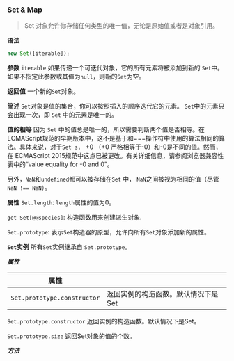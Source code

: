### Set & Map

> Set 对象允许你存储任何类型的唯一值，无论是原始值或者是对象引用。

**语法**

```javaScript
new Set([iterable]);
```
**参数**
`iterable`
如果传递一个可迭代对象，它的所有元素将被添加到新的 `Set`中。如果不指定此参数或其值为`null`，则新的`Set`为空。

**返回值**
一个新的`Set`对象。

**简述**
`Set`对象是值的集合，你可以按照插入的顺序迭代它的元素。 `Set`中的元素只会出现一次，即 `Set` 中的元素是唯一的。

**值的相等**
因为 `Set` 中的值总是唯一的，所以需要判断两个值是否相等。在ECMAScript规范的早期版本中，这不是基于和===操作符中使用的算法相同的算法。具体来说，对于`Set s`， +0 （+0 严格相等于-0）和-0是不同的值。然而，在 ECMAScript 2015规范中这点已被更改。有关详细信息，请参阅浏览器兼容性 表中的“value equality for -0 and 0”。

另外，`NaN`和`undefined`都可以被存储在`Set` 中， `NaN`之间被视为相同的值（尽管 `NaN !== NaN`）。


**属性**
`Set.length`:
`length`属性的值为0。

`get Set[@@species]`:
构造函数用来创建派生对象.

`Set.prototype`:
表示`Set`构造器的原型，允许向所有`Set`对象添加新的属性。

**`Set`实例**
所有`Set`实例继承自 `Set.prototype`。

***属性***


|属性||
|---|---|
|`Set.prototype.constructor`|返回实例的构造函数。默认情况下是Set|



`Set.prototype.constructor`
返回实例的构造函数。默认情况下是Set。

`Set.prototype.size`
返回Set对象的值的个数。

***方法***






























